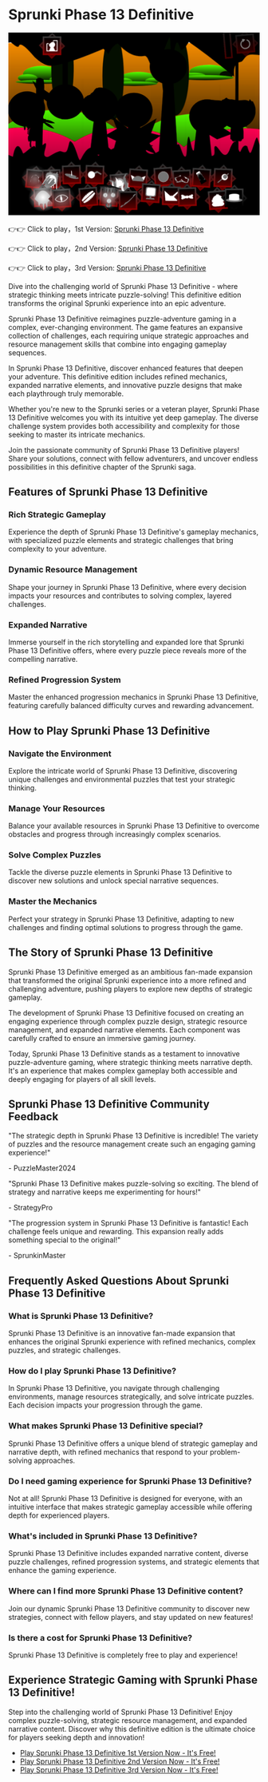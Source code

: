 # Sprunki Phase 13 Definitive

![Sprunki Phase 13 Definitive](https://raw.githubusercontent.com/sprunkiscrunkly/sprunki-phase-13-definitive/refs/heads/main/sprunki-phase-13-definitive.png "Sprunki Phase 13 Definitive")

👉👉 Click to play，1st Version: [Sprunki Phase 13 Definitive](https://sprunksters.com/sprunki-phase-13-definitive/ "Sprunki Phase 13 Definitive")

👉👉 Click to play，2nd Version: [Sprunki Phase 13 Definitive](https://sprunkiscrunkly.com/sprunki-phase-13-definitive/ "Sprunki Phase 13 Definitive")

👉👉 Click to play，3rd Version: [Sprunki Phase 13 Definitive](https://sprunkipyramixed.com/sprunki-phase-13-definitive/ "Sprunki Phase 13 Definitive")

Dive into the challenging world of Sprunki Phase 13 Definitive - where strategic thinking meets intricate puzzle-solving! This definitive edition transforms the original Sprunki experience into an epic adventure.

Sprunki Phase 13 Definitive reimagines puzzle-adventure gaming in a complex, ever-changing environment. The game features an expansive collection of challenges, each requiring unique strategic approaches and resource management skills that combine into engaging gameplay sequences.

In Sprunki Phase 13 Definitive, discover enhanced features that deepen your adventure. This definitive edition includes refined mechanics, expanded narrative elements, and innovative puzzle designs that make each playthrough truly memorable.

Whether you're new to the Sprunki series or a veteran player, Sprunki Phase 13 Definitive welcomes you with its intuitive yet deep gameplay. The diverse challenge system provides both accessibility and complexity for those seeking to master its intricate mechanics.

Join the passionate community of Sprunki Phase 13 Definitive players! Share your solutions, connect with fellow adventurers, and uncover endless possibilities in this definitive chapter of the Sprunki saga.

## Features of Sprunki Phase 13 Definitive

### Rich Strategic Gameplay

Experience the depth of Sprunki Phase 13 Definitive's gameplay mechanics, with specialized puzzle elements and strategic challenges that bring complexity to your adventure.

### Dynamic Resource Management

Shape your journey in Sprunki Phase 13 Definitive, where every decision impacts your resources and contributes to solving complex, layered challenges.

### Expanded Narrative

Immerse yourself in the rich storytelling and expanded lore that Sprunki Phase 13 Definitive offers, where every puzzle piece reveals more of the compelling narrative.

### Refined Progression System

Master the enhanced progression mechanics in Sprunki Phase 13 Definitive, featuring carefully balanced difficulty curves and rewarding advancement.

## How to Play Sprunki Phase 13 Definitive

### Navigate the Environment

Explore the intricate world of Sprunki Phase 13 Definitive, discovering unique challenges and environmental puzzles that test your strategic thinking.

### Manage Your Resources

Balance your available resources in Sprunki Phase 13 Definitive to overcome obstacles and progress through increasingly complex scenarios.

### Solve Complex Puzzles

Tackle the diverse puzzle elements in Sprunki Phase 13 Definitive to discover new solutions and unlock special narrative sequences.

### Master the Mechanics

Perfect your strategy in Sprunki Phase 13 Definitive, adapting to new challenges and finding optimal solutions to progress through the game.

## The Story of Sprunki Phase 13 Definitive

Sprunki Phase 13 Definitive emerged as an ambitious fan-made expansion that transformed the original Sprunki experience into a more refined and challenging adventure, pushing players to explore new depths of strategic gameplay.

The development of Sprunki Phase 13 Definitive focused on creating an engaging experience through complex puzzle design, strategic resource management, and expanded narrative elements. Each component was carefully crafted to ensure an immersive gaming journey.

Today, Sprunki Phase 13 Definitive stands as a testament to innovative puzzle-adventure gaming, where strategic thinking meets narrative depth. It's an experience that makes complex gameplay both accessible and deeply engaging for players of all skill levels.

## Sprunki Phase 13 Definitive Community Feedback

"The strategic depth in Sprunki Phase 13 Definitive is incredible! The variety of puzzles and the resource management create such an engaging gaming experience!"

\- PuzzleMaster2024

"Sprunki Phase 13 Definitive makes puzzle-solving so exciting. The blend of strategy and narrative keeps me experimenting for hours!"

\- StrategyPro

"The progression system in Sprunki Phase 13 Definitive is fantastic! Each challenge feels unique and rewarding. This expansion really adds something special to the original!"

\- SprunkinMaster

## Frequently Asked Questions About Sprunki Phase 13 Definitive

### What is Sprunki Phase 13 Definitive?

Sprunki Phase 13 Definitive is an innovative fan-made expansion that enhances the original Sprunki experience with refined mechanics, complex puzzles, and strategic challenges.

### How do I play Sprunki Phase 13 Definitive?

In Sprunki Phase 13 Definitive, you navigate through challenging environments, manage resources strategically, and solve intricate puzzles. Each decision impacts your progression through the game.

### What makes Sprunki Phase 13 Definitive special?

Sprunki Phase 13 Definitive offers a unique blend of strategic gameplay and narrative depth, with refined mechanics that respond to your problem-solving approaches.

### Do I need gaming experience for Sprunki Phase 13 Definitive?

Not at all! Sprunki Phase 13 Definitive is designed for everyone, with an intuitive interface that makes strategic gameplay accessible while offering depth for experienced players.

### What's included in Sprunki Phase 13 Definitive?

Sprunki Phase 13 Definitive includes expanded narrative content, diverse puzzle challenges, refined progression systems, and strategic elements that enhance the gaming experience.

### Where can I find more Sprunki Phase 13 Definitive content?

Join our dynamic Sprunki Phase 13 Definitive community to discover new strategies, connect with fellow players, and stay updated on new features!

### Is there a cost for Sprunki Phase 13 Definitive?

Sprunki Phase 13 Definitive is completely free to play and experience!

## Experience Strategic Gaming with Sprunki Phase 13 Definitive!

Step into the challenging world of Sprunki Phase 13 Definitive! Enjoy complex puzzle-solving, strategic resource management, and expanded narrative content. Discover why this definitive edition is the ultimate choice for players seeking depth and innovation!

- [Play Sprunki Phase 13 Definitive 1st Version Now - It's Free!](https://sprunksters.com/sprunki-phase-13-definitive/)
- [Play Sprunki Phase 13 Definitive 2nd Version Now - It's Free!](https://sprunkiscrunkly.com/sprunki-phase-13-definitive/)
- [Play Sprunki Phase 13 Definitive 3rd Version Now - It's Free!](https://sprunkipyramixed.com/sprunki-phase-13-definitive/)
